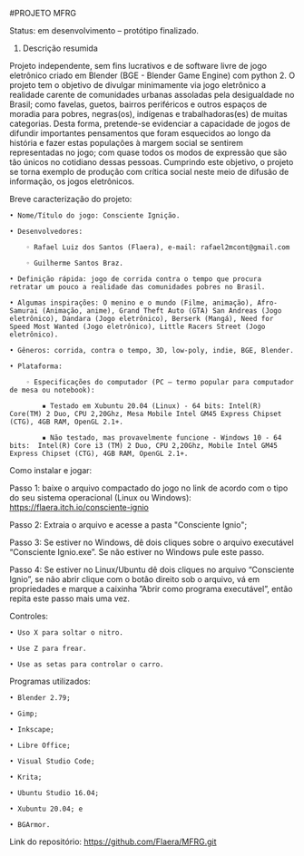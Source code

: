 #PROJETO MFRG

Status: em desenvolvimento – protótipo finalizado.

1. Descrição resumida

Projeto independente, sem fins lucrativos e de software livre de jogo eletrônico criado em Blender (BGE - Blender Game Engine) com python 2.
O projeto tem o objetivo de divulgar minimamente via jogo eletrônico a realidade carente de comunidades urbanas assoladas pela desigualdade no Brasil; como favelas, guetos, bairros periféricos e outros espaços de moradia para pobres, negras(os), indígenas e trabalhadoras(es) de muitas categorias. 
Desta forma, pretende-se evidenciar a capacidade de jogos de difundir importantes pensamentos que foram esquecidos ao longo da história e fazer estas populações à margem social se sentirem representadas no jogo; com quase todos os modos de expressão que são tão únicos no cotidiano dessas pessoas. Cumprindo este objetivo, o projeto se torna exemplo de produção com crítica social neste meio de difusão de informação, os jogos eletrônicos.

Breve caracterização do projeto:

    • Nome/Título do jogo: Consciente Ignição.
      
    • Desenvolvedores:
      
        ◦ Rafael Luiz dos Santos (Flaera), e-mail: rafael2mcont@gmail.com

        ◦ Guilherme Santos Braz.

    • Definição rápida: jogo de corrida contra o tempo que procura retratar um pouco a realidade das comunidades pobres no Brasil.

    • Algumas inspirações: O menino e o mundo (Filme, animação), Afro-Samurai (Animação, anime), Grand Theft Auto (GTA) San Andreas (Jogo eletrônico), Dandara (Jogo eletrônico), Berserk (Mangá), Need for Speed Most Wanted (Jogo eletrônico), Little Racers Street (Jogo eletrônico).

    • Gêneros: corrida, contra o tempo, 3D, low-poly, indie, BGE, Blender.

    • Plataforma:

        ◦ Especificações do computador (PC – termo popular para computador de mesa ou notebook):

            ▪ Testado em Xubuntu 20.04 (Linux) - 64 bits: Intel(R) Core(TM) 2 Duo, CPU 2,20Ghz, Mesa Mobile Intel GM45 Express Chipset (CTG), 4GB RAM, OpenGL 2.1+.

            ▪ Não testado, mas provavelmente funcione - Windows 10 - 64 bits:  Intel(R) Core i3 (TM) 2 Duo, CPU 2,20Ghz, Mobile Intel GM45 Express Chipset (CTG), 4GB RAM, OpenGL 2.1+.

Como instalar e jogar:

Passo 1: baixe o arquivo compactado do jogo no link de acordo com o tipo do seu sistema operacional (Linux ou Windows): https://flaera.itch.io/consciente-ignio

Passo 2: Extraia o arquivo e acesse a pasta "Consciente Ignio";

Passo 3: Se estiver no Windows, dê dois cliques sobre o arquivo executável “Consciente Ignio.exe”. Se não estiver no Windows pule este passo.

Passo 4: Se estiver no Linux/Ubuntu dê dois cliques no arquivo “Consciente Ignio”, se não abrir clique com o botão direito sob o arquivo, vá em propriedades e marque a caixinha ”Abrir como programa executável”, então repita este passo mais uma vez.

Controles:

    • Uso X para soltar o nitro.

    • Use Z para frear.

    • Use as setas para controlar o carro.

Programas utilizados:

    • Blender 2.79;

    • Gimp;

    • Inkscape;

    • Libre Office;

    • Visual Studio Code;

    • Krita;

    • Ubuntu Studio 16.04;

    • Xubuntu 20.04; e

    • BGArmor.

Link do repositório: https://github.com/Flaera/MFRG.git
